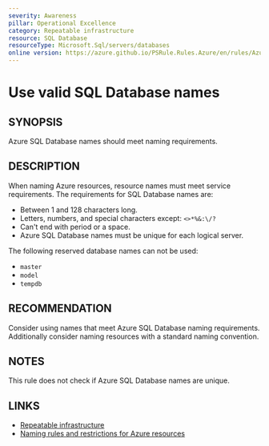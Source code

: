 ```yaml
---
severity: Awareness
pillar: Operational Excellence
category: Repeatable infrastructure
resource: SQL Database
resourceType: Microsoft.Sql/servers/databases
online version: https://azure.github.io/PSRule.Rules.Azure/en/rules/Azure.SQL.DBName/
---
```


# Use valid SQL Database names

## SYNOPSIS

Azure SQL Database names should meet naming requirements.

## DESCRIPTION

When naming Azure resources, resource names must meet service requirements.
The requirements for SQL Database names are:

- Between 1 and 128 characters long.
- Letters, numbers, and special characters except: `<>*%&:\/?`
- Can't end with period or a space.
- Azure SQL Database names must be unique for each logical server.

The following reserved database names can not be used:

- `master`
- `model`
- `tempdb`

## RECOMMENDATION

Consider using names that meet Azure SQL Database naming requirements.
Additionally consider naming resources with a standard naming convention.

## NOTES

This rule does not check if Azure SQL Database names are unique.

## LINKS

- [Repeatable infrastructure](https://learn.microsoft.com/azure/architecture/framework/devops/automation-infrastructure)
- [Naming rules and restrictions for Azure resources](https://learn.microsoft.com/azure/azure-resource-manager/management/resource-name-rules#microsoftsql)
